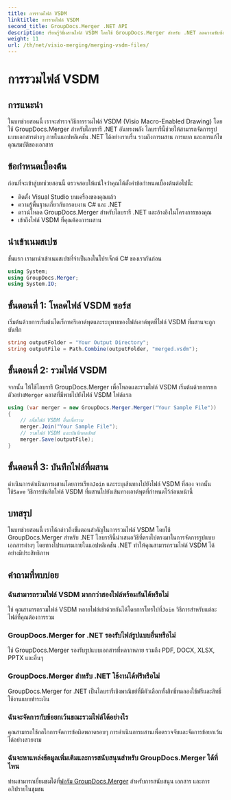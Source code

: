 ```yaml
---
title: การรวมไฟล์ VSDM
linktitle: การรวมไฟล์ VSDM
second_title: GroupDocs.Merger .NET API
description: เรียนรู้วิธีผสานไฟล์ VSDM โดยใช้ GroupDocs.Merger สำหรับ .NET ลดความซับซ้อนของงานการจัดการเอกสารของคุณด้วยไลบรารีที่ใช้งานง่ายนี้
weight: 11
url: /th/net/visio-merging/merging-vsdm-files/
---
```


# การรวมไฟล์ VSDM

## การแนะนำ
ในบทช่วยสอนนี้ เราจะสำรวจวิธีการรวมไฟล์ VSDM (Visio Macro-Enabled Drawing) โดยใช้ GroupDocs.Merger สำหรับไลบรารี .NET อันทรงพลัง ไลบรารีนี้ช่วยให้สามารถจัดการรูปแบบเอกสารต่างๆ ภายในแอปพลิเคชัน .NET ได้อย่างราบรื่น รวมถึงการผสาน การแยก และการแก้ไขคุณสมบัติของเอกสาร
## ข้อกำหนดเบื้องต้น
ก่อนที่จะเข้าสู่บทช่วยสอนนี้ ตรวจสอบให้แน่ใจว่าคุณได้ตั้งค่าข้อกำหนดเบื้องต้นต่อไปนี้:
- ติดตั้ง Visual Studio บนเครื่องของคุณแล้ว
- ความรู้พื้นฐานเกี่ยวกับกรอบงาน C# และ .NET
- ดาวน์โหลด GroupDocs.Merger สำหรับไลบรารี .NET และอ้างอิงในโครงการของคุณ
- เข้าถึงไฟล์ VSDM ที่คุณต้องการผสาน

## นำเข้าเนมสเปซ
ขั้นแรก เรามานำเข้าเนมสเปซที่จำเป็นลงในโปรเจ็กต์ C# ของเรากันก่อน
```csharp
using System; 
using GroupDocs.Merger;
using System.IO;
```
## ขั้นตอนที่ 1: โหลดไฟล์ VSDM ซอร์ส
เริ่มต้นด้วยการเริ่มต้นไดเร็กทอรีเอาต์พุตและระบุพาธของไฟล์เอาต์พุตที่ไฟล์ VSDM ที่ผสานจะถูกบันทึก
```csharp
string outputFolder = "Your Output Directory";
string outputFile = Path.Combine(outputFolder, "merged.vsdm");
```
## ขั้นตอนที่ 2: รวมไฟล์ VSDM
 จากนั้น ให้ใช้ไลบรารี GroupDocs.Merger เพื่อโหลดและรวมไฟล์ VSDM เริ่มต้นด้วยการยกตัวอย่าง`Merger` คลาสที่มีพาธไปยังไฟล์ VSDM ไฟล์แรก
```csharp
using (var merger = new GroupDocs.Merger.Merger("Your Sample File"))
{
    // เพิ่มไฟล์ VSDM อื่นเพื่อรวม
    merger.Join("Your Sample File");
    // รวมไฟล์ VSDM และบันทึกผลลัพธ์
    merger.Save(outputFile);
}
```
## ขั้นตอนที่ 3: บันทึกไฟล์ที่ผสาน
ดำเนินการดำเนินการผสานโดยการเรียก`Join` และระบุเส้นทางไปยังไฟล์ VSDM ที่สอง จากนั้นใช้`Save` วิธีการบันทึกไฟล์ VSDM ที่ผสานไปยังเส้นทางเอาต์พุตที่กำหนดไว้ก่อนหน้านี้

## บทสรุป
ในบทช่วยสอนนี้ เราได้กล่าวถึงขั้นตอนสำคัญในการรวมไฟล์ VSDM โดยใช้ GroupDocs.Merger สำหรับ .NET ไลบรารีนี้นำเสนอวิธีที่ตรงไปตรงมาในการจัดการรูปแบบเอกสารต่างๆ โดยทางโปรแกรมภายในแอปพลิเคชัน .NET ทำให้คุณสามารถรวมไฟล์ VSDM ได้อย่างมีประสิทธิภาพ

## คำถามที่พบบ่อย
### ฉันสามารถรวมไฟล์ VSDM มากกว่าสองไฟล์พร้อมกันได้หรือไม่
 ใช่ คุณสามารถรวมไฟล์ VSDM หลายไฟล์เข้าด้วยกันได้โดยการโทรไปที่`Join` วิธีการสำหรับแต่ละไฟล์ที่คุณต้องการรวม
### GroupDocs.Merger for .NET รองรับไฟล์รูปแบบอื่นหรือไม่
ใช่ GroupDocs.Merger รองรับรูปแบบเอกสารที่หลากหลาย รวมถึง PDF, DOCX, XLSX, PPTX และอื่นๆ
### GroupDocs.Merger สำหรับ .NET ใช้งานได้ฟรีหรือไม่
GroupDocs.Merger for .NET เป็นไลบรารีเชิงพาณิชย์ที่มีตัวเลือกทั้งสิทธิ์ทดลองใช้ฟรีและสิทธิ์ใช้งานแบบชำระเงิน
### ฉันจะจัดการกับข้อยกเว้นขณะรวมไฟล์ได้อย่างไร
คุณสามารถใช้กลไกการจัดการข้อผิดพลาดรอบๆ การดำเนินการผสานเพื่อตรวจจับและจัดการข้อยกเว้นได้อย่างสวยงาม
### ฉันจะหาแหล่งข้อมูลเพิ่มเติมและการสนับสนุนสำหรับ GroupDocs.Merger ได้ที่ไหน
 ท่านสามารถเยี่ยมชมได้ที่[ฟอรัม GroupDocs.Merger](https://forum.groupdocs.com/c/merger/32) สำหรับการสนับสนุน เอกสาร และการอภิปรายในชุมชน